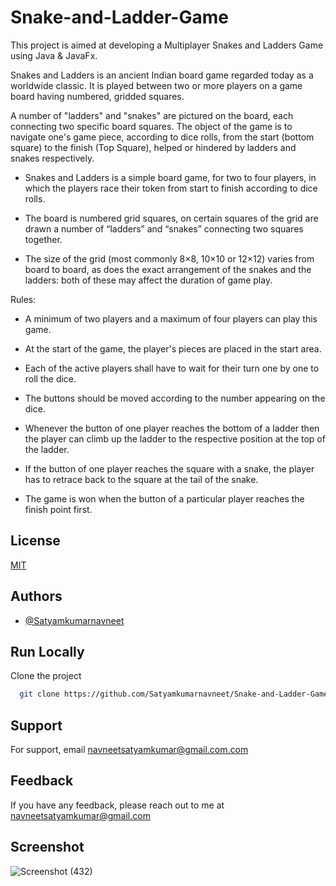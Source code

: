 # Snake-and-Ladder-Game

This project is aimed at developing a Multiplayer Snakes and Ladders Game using Java & JavaFx.

Snakes and Ladders is an ancient Indian board game regarded today as a worldwide classic.  It is played between two or more players on a game board having numbered, gridded squares.

A number of "ladders" and "snakes" are pictured on the board, each connecting two specific board squares. The object of the game is to navigate one's game piece, according to dice rolls, from the start (bottom square) to the finish (Top Square), helped or hindered by ladders and snakes respectively.

-	Snakes and Ladders is a simple board game, for two to four players, in which the players race their token from start to finish according to dice rolls. 

-	The board is numbered grid squares, on certain squares of the grid are drawn a number of “ladders” and “snakes” connecting two squares together. 

-	The size of the grid (most commonly 8×8, 10×10 or 12×12) varies from board to board, as does the exact arrangement of the snakes and the ladders: both of these may affect the duration of game play.


Rules:
-	A minimum of two players and a maximum of four players can play this game. 

-	At the start of the game, the player's pieces are placed in the start area. 

-	Each of the active players shall have to wait for their turn one by one to roll the dice. 

-	The buttons should be moved according to the number appearing on the dice. 

-	Whenever the button of one player reaches the bottom of a ladder then the player can climb up the ladder to the respective position at the top of the ladder. 

-	If the button of one player reaches the square with a snake, the player has to retrace back to the square at the tail of the snake. 

-	The game is won when the button of a particular player reaches the finish point first.


## License

[MIT](https://choosealicense.com/licenses/mit/)


## Authors

- [@Satyamkumarnavneet](https://www.github.com/Satyamkumarnavneet)

## Run Locally

Clone the project

```bash
  git clone https://github.com/Satyamkumarnavneet/Snake-and-Ladder-Game.git
```

## Support

For support, email navneetsatyamkumar@gmail.com.com
## Feedback

If you have any feedback, please reach out to me at navneetsatyamkumar@gmail.com

## Screenshot
![Screenshot (432)](https://user-images.githubusercontent.com/76639713/212158198-c6117612-09d2-453e-aa97-f6cb239d2224.png)


